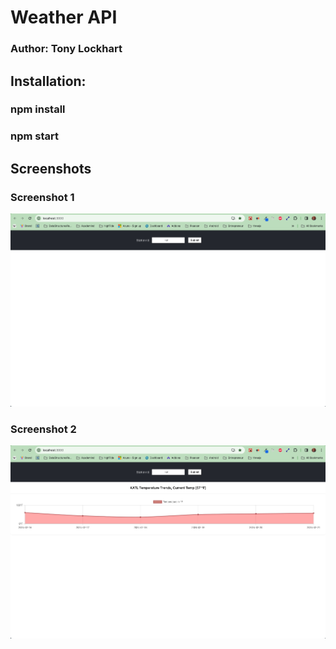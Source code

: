 # Weather API
### Author:  Tony Lockhart

## Installation:
### npm install
### npm start

## Screenshots
### Screenshot 1
![Screenshot1](./screenshots/GTRI_No-Input.png)

### Screenshot 2
![Screenshot2](./screenshots/GTRI_With-Input.png)